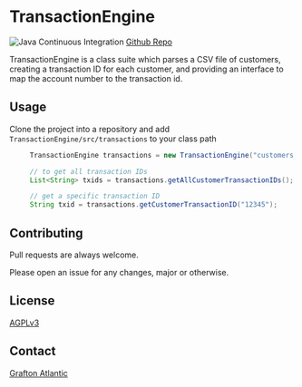 # TransactionEngine

![Java Continuous Integration](https://github.com/Grafton-Atlantic-Engineering/TransactionEngine/workflows/Java%20Continuous%20Integration/badge.svg?branch=master)
[Github Repo](https://github.com/Grafton-Atlantic-Engineering/TransactionEngine)

TransactionEngine is a class suite which parses a CSV file of customers, 
creating a transaction ID for each customer, and providing an interface 
to map the account number to the transaction id.



## Usage

Clone the project into a repository and add   
`TransactionEngine/src/transactions` to your class path

```java 
	 TransactionEngine transactions = new TransactionEngine("customers.csv");

	 // to get all transaction IDs
	 List<String> txids = transactions.getAllCustomerTransactionIDs();

	 // get a specific transaction ID 
	 String txid = transactions.getCustomerTransactionID("12345");
```

## Contributing 
Pull requests are always welcome. 

Please open an issue for any changes, major or otherwise.

## License
[AGPLv3](LICENSE)

## Contact 

[Grafton Atlantic](https://github.com/Grafton-Atlantic-Engineering)
